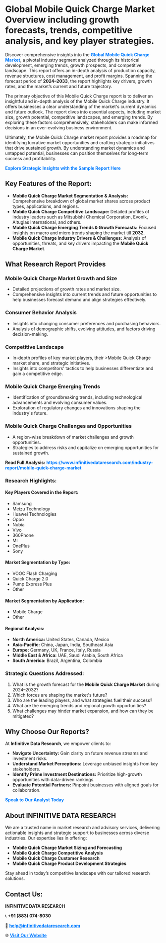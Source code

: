 <h1>Global Mobile Quick Charge Market Overview including growth forecasts, trends, competitive analysis, and key player strategies.</h1>
<p>
Discover comprehensive insights into the 
<a href="https://www.infinitivedataresearch.com/industry-report/mobile-quick-charge-market" rel="dofollow" style="color: #007BFF; text-decoration: none;"><strong>Global Mobile Quick Charge Market</strong></a>, a pivotal industry segment analyzed through its historical development, emerging trends, growth prospects, and competitive landscape. This report offers an in-depth analysis of production capacity, revenue structures, cost management, and profit margins. Spanning the forecast period of <strong>2024–2033</strong>, the report highlights key drivers, growth rates, and the market’s current and future trajectory.
</p>
<p>
The primary objective of this Mobile Quick Charge report is to deliver an insightful and in-depth analysis of the Mobile Quick Charge industry. It offers businesses a clear understanding of the market's current dynamics and future outlook. The report dives into essential aspects, including market size, growth potential, competitive landscapes, and emerging trends. By exploring these factors comprehensively, stakeholders can make informed decisions in an ever-evolving business environment.
</p>
<p>
Ultimately, the Mobile Quick Charge market report provides a roadmap for identifying lucrative market opportunities and crafting strategic initiatives that drive sustained growth. By understanding market dynamics and untapped potential, businesses can position themselves for long-term success and profitability.
</p>
<p>
<a href="https://www.infinitivedataresearch.com/request-sample/reportId=106621" style="color: #007BFF; text-decoration: none;"><strong>Explore Strategic Insights with the Sample Report Here</strong></a>
</p>

<h2>Key Features of the Report:</h2>
<ul>
<li><strong>Mobile Quick Charge Market Segmentation & Analysis:</strong> Comprehensive breakdown of global market shares across product types, applications, and regions.</li>
<li><strong>Mobile Quick Charge Competitive Landscape:</strong> Detailed profiles of industry leaders such as Mitsubishi Chemical Corporation, Evonik, Altuglas International, and others.</li>
<li><strong>Mobile Quick Charge Emerging Trends & Growth Forecasts:</strong> Focused insights on macro and micro trends shaping the market till <strong>2032</strong>.</li>
<li><strong>Mobile Quick Charge Industry Drivers & Challenges:</strong> Analysis of opportunities, threats, and key drivers impacting the <strong>Mobile Quick Charge Market</strong>.</li>
</ul>

<h2>What Research Report Provides</h2>
<h3>Mobile Quick Charge Market Growth and Size</h3>
<ul>
<li>Detailed projections of growth rates and market size.</li>
<li>Comprehensive insights into current trends and future opportunities to help businesses forecast demand and align strategies effectively.</li>
</ul>

<h3>Consumer Behavior Analysis</h3>
<ul>
<li>Insights into changing consumer preferences and purchasing behaviors.</li>
<li>Analysis of demographic shifts, evolving attitudes, and factors driving decision-making.</li>
</ul>

<h3>Competitive Landscape</h3>
<ul>
<li>In-depth profiles of key market players, their >Mobile Quick Charge market share, and strategic initiatives.</li>
<li>Insights into competitors' tactics to help businesses differentiate and gain a competitive edge.</li>
</ul>

<h3>Mobile Quick Charge Emerging Trends</h3>
<ul>
<li>Identification of groundbreaking trends, including technological advancements and evolving consumer values.</li>
<li>Exploration of regulatory changes and innovations shaping the industry's future.</li>
</ul>

<h3>Mobile Quick Charge Challenges and Opportunities</h3>
<ul>
<li>A region-wise breakdown of market challenges and growth opportunities.</li>
<li>Strategies to address risks and capitalize on emerging opportunities for sustained growth.</li>
</ul>
<p><strong>Read Full Analysis:</strong> <a href="https://www.infinitivedataresearch.com/industry-report/mobile-quick-charge-market" rel="dofollow" style="color: #007BFF; text-decoration: none;"><strong>https://www.infinitivedataresearch.com/industry-report/mobile-quick-charge-market</strong></a></p>
<h3>Research Highlights:</h3>
<h4>Key Players Covered in the Report:</h4>
<ul><li>Samsung</li><li>Meizu Technology</li><li>Huawei Technologies</li><li>Oppo</li><li>Nubia</li><li>Vivo</li><li>360Phone</li><li>MI</li><li>OnePlus</li><li>Sony</li></ul>
<h4>Market Segmentation by Type:</h4>
<ul><li>VOOC Flash Charging</li><li>Quick Charge 2.0</li><li>Pump Express Plus</li><li>Other</li></ul>
<h4>Market Segmentation by Application:</h4>
<ul><li>Mobile Charge</li><li>Other</li></ul>

<h4>Regional Analysis:</h4>
<ul>
<li><strong>North America:</strong> United States, Canada, Mexico</li>
<li><strong>Asia-Pacific:</strong> China, Japan, India, Southeast Asia</li>
<li><strong>Europe:</strong> Germany, UK, France, Italy, Russia</li>
<li><strong>Middle East & Africa:</strong> UAE, Saudi Arabia, South Africa</li>
<li><strong>South America:</strong> Brazil, Argentina, Colombia</li>
</ul>

<h3>Strategic Questions Addressed:</h3>
<ol>
<li>What is the growth forecast for the <strong>Mobile Quick Charge Market</strong> during 2024–2032?</li>
<li>Which forces are shaping the market's future?</li>
<li>Who are the leading players, and what strategies fuel their success?</li>
<li>What are the emerging trends and regional growth opportunities?</li>
<li>What challenges may hinder market expansion, and how can they be mitigated?</li>
</ol>

<h2>Why Choose Our Reports?</h2>
<p>At <strong>Infinitive Data Research</strong>, we empower clients to:</p>
<ul>
<li><strong>Navigate Uncertainty:</strong> Gain clarity on future revenue streams and investment risks.</li>
<li><strong>Understand Market Perceptions:</strong> Leverage unbiased insights from key stakeholders.</li>
<li><strong>Identify Prime Investment Destinations:</strong> Prioritize high-growth opportunities with data-driven rankings.</li>
<li><strong>Evaluate Potential Partners:</strong> Pinpoint businesses with aligned goals for collaboration.</li>
</ul>
<p><a href="https://www.infinitivedataresearch.com/industry-report/mobile-quick-charge-market" rel="dofollow" style="color: #007BFF; text-decoration: none;"><strong>Speak to Our Analyst Today</strong></a></p>

<h2>About INFINITIVE DATA RESEARCH</h2>
<p>We are a trusted name in market research and advisory services, delivering actionable insights and strategic support to businesses across diverse industries. Our expertise lies in offering:</p>
<ul>
<li><strong>Mobile Quick Charge Market Sizing and Forecasting</strong></li>
<li><strong>Mobile Quick Charge Competitive Analysis</strong></li>
<li><strong>Mobile Quick Charge Customer Research</strong></li>
<li><strong>Mobile Quick Charge Product Development Strategies</strong></li>
</ul>
<p>Stay ahead in today’s competitive landscape with our tailored research solutions.</p>

<h2>Contact Us:</h2>
<p><strong>INFINITIVE DATA RESEARCH</strong></p>
<p>📞 <strong>+91 (883) 074-8030</strong></p>
<p>📧 <strong><a href="mailto:help@infinitivedataresearch.com" style="color: #007BFF;">help@infinitivedataresearch.com</a></strong></p>
<p>🌐 <strong><a href="https://www.infinitivedataresearch.com" rel="dofollow" style="color: #007BFF;">Visit Our Website</a></strong></p>